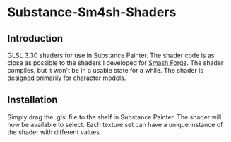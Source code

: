 # Substance-Sm4sh-Shaders
## Introduction
GLSL 3.30 shaders for use in Substance Painter. The shader code is as close as possible to the
shaders I developed for [Smash Forge](https://github.com/jam1garner/Smash-Forge). The shader
compiles, but it won't be in a usable state for a while. The shader is designed primarily for
character models. 

## Installation
Simply drag the .glsl file to the shelf in Substance Painter. The shader will now be available to
select. Each texture set can have a unique instance of the shader with different values.
